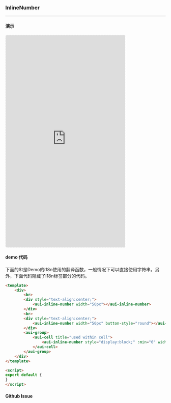 <!-- ---
nav: zh-CN
--- -->


### InlineNumber

---

#### 演示

 <div style="width:377px;height:667px;display:inline-block;border:1px dashed #ececec;border-radius:5px;overflow:hidden;">
   <iframe src="https://afexteam.github.io/aui-m-demo/#/component/inline-number" width="375" height="667" border="0" frameborder="0"></iframe>
 </div>

#### demo 代码

<p class="tip">下面的$t是Demo的i18n使用的翻译函数，一般情况下可以直接使用字符串。另外，下面代码隐藏了i18n标签部分的代码。</p>

``` html
<template>
    <div>
        <br>
        <div style="text-align:center;">
            <aui-inline-number width="50px"></aui-inline-number>
        </div>
        <br>
        <div style="text-align:center;">
            <aui-inline-number width="50px" button-style="round"></aui-inline-number>
        </div>
        <aui-group>
            <aui-cell title="used within cell">
                <aui-inline-number style="display:block;" :min="0" width="50px" button-style="round"></aui-inline-number>
            </aui-cell>
        </aui-group>
    </div>
</template>

<script>
export default {
}
</script>

```


#### Github Issue